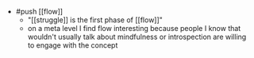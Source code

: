 - #push [[flow]]
	- "[[struggle]] is the first phase of [[flow]]"
	- on a meta level I find flow interesting because people I know that wouldn't usually talk about mindfulness or introspection are willing to engage with the concept